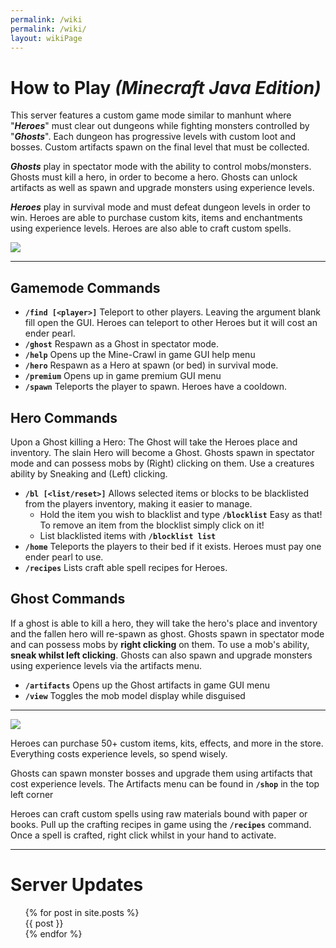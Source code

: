 ```yaml
---
permalink: /wiki
permalink: /wiki/
layout: wikiPage
---
```


# How to Play _(Minecraft Java Edition)_

This server features a custom game mode similar to manhunt where "_**Heroes**_" must clear out dungeons while fighting monsters controlled by "_**Ghosts**_". Each dungeon has progressive levels with custom loot and bosses. Custom artifacts spawn on the final level that must be collected.

_**Ghosts**_  play in spectator mode with the ability to control mobs/monsters. Ghosts must kill a hero, in order to become a hero. Ghosts can unlock artifacts as well as spawn and upgrade monsters using experience levels.

_**Heroes**_  play in survival mode and must defeat dungeon levels in order to win. Heroes are able to purchase custom kits, items and enchantments using experience levels. Heroes are also able to craft custom spells.

<html><img align="center" src="https://camo.githubusercontent.com/ad5238f1e93274e0cc3fbd3918897ec3e4a8b8fec53d3d4277538b210d974007/687474703a2f2f7374617475732e6d636c6976652e65752f4d696e656372616674253230312e31362e342532304a61766125323045646974696f6e2f706c61792e637261776c2d737572766976616c2e636f6d2f32353536352f62616e6e65722e706e67"></html>

* * *

## Gamemode Commands

- **`/find [<player>]`** Teleport to other players. Leaving the argument blank fill open the GUI. Heroes can teleport to other Heroes but it will cost an ender pearl.
- **`/ghost`** Respawn as a Ghost in spectator mode.
- **`/help`** Opens up the Mine-Crawl in game GUI help menu
- **`/hero`** Respawn as a Hero at spawn (or bed) in survival mode.
- **`/premium`** Opens up in game premium GUI menu
- **`/spawn`** Teleports the player to spawn. Heroes have a cooldown.

## Hero Commands
Upon a Ghost killing a Hero: The Ghost will take the Heroes place and inventory. The slain Hero will become a Ghost.
Ghosts spawn in spectator mode and can possess mobs by (Right) clicking on them. Use a creatures ability by Sneaking and (Left) clicking.

- **`/bl [<list/reset>]`**  Allows selected items or blocks to be blacklisted from the players inventory, making it easier to manage.
  - Hold the item you wish to blacklist and type **`/blocklist`** Easy as that! To remove an item from the blocklist simply click on it!
  - List blacklisted items with **`/blocklist list`**
- **`/home`**  Teleports the players to their bed if it exists. Heroes must pay one ender pearl to use.
- **`/recipes`**  Lists craft able spell recipes for Heroes.

## Ghost Commands
If a ghost is able to kill a hero, they will take the hero's place and inventory and the fallen hero will re-spawn as ghost. Ghosts spawn in spectator mode and can possess mobs by **right clicking** on them. To use a mob's ability, **sneak whilst left clicking**. Ghosts can also spawn and upgrade monsters using experience levels via the artifacts menu.

- **`/artifacts`**  Opens up the Ghost artifacts in game GUI menu
- **`/view`**  Toggles the mob model display while disguised

* * *

![](https://www.crawl-survival.com/assets/Craftable+spells+++more.png)

Heroes can purchase 50+ custom items, kits, effects, and more in the store. Everything costs experience levels, so spend wisely.

Ghosts can spawn monster bosses and upgrade them using artifacts that cost experience levels. The Artifacts menu can be found in **`/shop`** in the top left corner

Heroes can craft custom spells using raw materials bound with paper or books. Pull up the crafting recipes in game using the **`/recipes`** command. Once a spell is crafted, right click whilst in your hand to activate.

* * *

# Server Updates
<html>
<ul>
  {% for post in site.posts %}
    <br> {{ post }} <br>
  {% endfor %}
</ul>
</html>